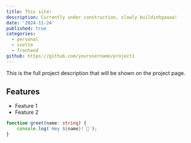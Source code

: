 ```yaml
---
title: This site!
description: Currently under construction, slowly buildinhgaaaa!
date: '2024-11-24'
published: true
categories:
  - personal
  - svelte
  - frontend
github: https://github.com/yourusername/project1
---
```


This is the full project description that will be shown on the project page.

## Features

- Feature 1
- Feature 2

```ts
function greet(name: string) {
	console.log(`Hey ${name}! 👋`);
}
```
